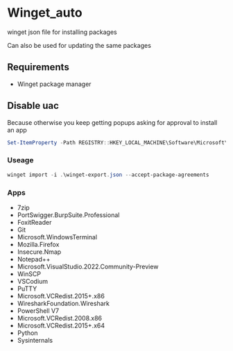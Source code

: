 # Winget_auto
winget json file for installing packages

Can also be used for updating the same packages

## Requirements
- Winget package manager

## Disable uac
Because otherwise you keep getting popups asking for approval to install an app

```powershell
Set-ItemProperty -Path REGISTRY::HKEY_LOCAL_MACHINE\Software\Microsoft\Windows\CurrentVersion\Policies\System -Name ConsentPromptBehaviorAdmin -Value 0
```

### Useage
```powershell
winget import -i .\winget-export.json --accept-package-agreements
```

### Apps

- 7zip
- PortSwigger.BurpSuite.Professional
- FoxitReader
- Git
- Microsoft.WindowsTerminal
- Mozilla.Firefox
- Insecure.Nmap
- Notepad++
- Microsoft.VisualStudio.2022.Community-Preview
- WinSCP
- VSCodium
- PuTTY
- Microsoft.VCRedist.2015+.x86
- WiresharkFoundation.Wireshark
- PowerShell V7
- Microsoft.VCRedist.2008.x86
- Microsoft.VCRedist.2015+.x64
- Python
- Sysinternals
